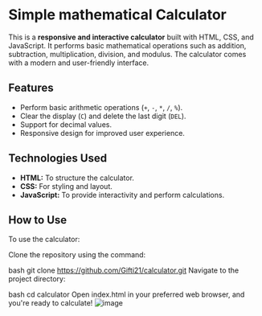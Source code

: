 # Simple mathematical Calculator

This is a **responsive and interactive calculator** built with HTML, CSS, and JavaScript. It performs basic mathematical operations such as addition, subtraction, multiplication, division, and modulus. The calculator comes with a modern and user-friendly interface.

## Features
- Perform basic arithmetic operations (`+`, `-`, `*`, `/`, `%`).
- Clear the display (`C`) and delete the last digit (`DEL`).
- Support for decimal values.
- Responsive design for improved user experience.

## Technologies Used
- **HTML:** To structure the calculator.
- **CSS:** For styling and layout.
- **JavaScript:** To provide interactivity and perform calculations.

## How to Use

To use the calculator:

Clone the repository using the command:

bash
git clone https://github.com/Gifti21/calculator.git
Navigate to the project directory:

bash
cd calculator
Open index.html in your preferred web browser, and you're ready to calculate!
![image](https://github.com/user-attachments/assets/3e3740a3-21a0-49ed-82c9-3840fef62947)
